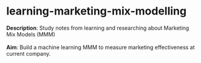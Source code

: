 # learning-marketing-mix-modelling
**Description**: Study notes from learning and researching about Marketing Mix Models (MMM) <br><br>
**Aim**: Build a machine learning MMM to measure marketing effectiveness at current company.

